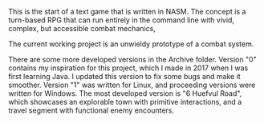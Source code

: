 This is the start of a text game that is written in NASM. The concept is a turn-based RPG that can run entirely in the command line with vivid, complex, but accessible combat mechanics, 

The current working project is an unwieldy prototype of a combat system.

There are some more developed versions in the Archive folder. Version "0" contains my inspiration for this project, which I made in 2017 when I was first learning Java. I updated this version to fix some bugs and make it smoother. Version "1" was written for Linux, and proceeding versions were written for Windows. The most developed version is "6 Huefvul Road", which showcases an explorable town with primitive interactions, and a travel segment with functional enemy encounters.
